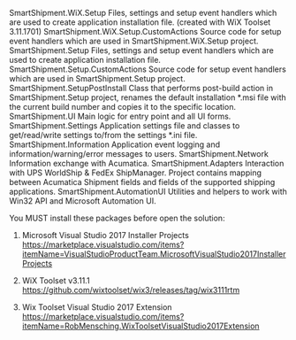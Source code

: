 SmartShipment.WiX.Setup					Files, settings and setup event handlers which are used to create application installation file. (created with WiX Toolset 3.11.1701) 
SmartShipment.WiX.Setup.CustomActions	Source code for setup event handlers which are used in SmartShipment.WiX.Setup project.
SmartShipment.Setup					Files, settings and setup event handlers which are used to create application installation file.
SmartShipment.Setup.CustomActions	Source code for setup event handlers which are used in SmartShipment.Setup project.
SmartShipment.SetupPostInstall		Class that performs post-build action in SmartShipment.Setup project, renames the default installation *.msi file with the current build number and copies it to the specific location.
SmartShipment.UI					Main logic for entry point and all UI forms.
SmartShipment.Settings				Application settings file and classes to get/read/write settings to/from the settings *.ini file.
SmartShipment.Information			Application event logging and information/warning/error messages to users.
SmartShipment.Network				Information exchange with Acumatica.
SmartShipment.Adapters				Interaction with UPS WorldShip & FedEx ShipManager. Project contains mapping between Acumatica Shipment fields and fields of the supported shipping applications. 
SmartShipment.AutomationUI			Utilities and helpers to work with Win32 API and Microsoft Automation UI.

You MUST install these packages before open the solution:
1. Microsoft Visual Studio 2017 Installer Projects
https://marketplace.visualstudio.com/items?itemName=VisualStudioProductTeam.MicrosoftVisualStudio2017InstallerProjects

2. WiX Toolset v3.11.1
https://github.com/wixtoolset/wix3/releases/tag/wix3111rtm 	

3. Wix Toolset Visual Studio 2017 Extension
https://marketplace.visualstudio.com/items?itemName=RobMensching.WixToolsetVisualStudio2017Extension



